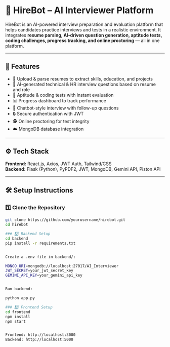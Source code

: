 # 🤖 HireBot – AI Interviewer Platform

HireBot is an AI-powered interview preparation and evaluation platform that helps candidates practice interviews and tests in a realistic environment. It integrates **resume parsing, AI-driven question generation, aptitude tests, coding challenges, progress tracking, and online proctoring** — all in one platform.

---

## 🚀 Features
- 📄 Upload & parse resumes to extract skills, education, and projects  
- 🤖 AI-generated technical & HR interview questions based on resume and role  
- 🧠 Aptitude & coding tests with instant evaluation  
- 📊 Progress dashboard to track performance  
- 💬 Chatbot-style interview with follow-up questions  
- 🔒 Secure authentication with JWT  
- 🕵️ Online proctoring for test integrity  
- ☁️ MongoDB database integration  

---

## ⚙️ Tech Stack
**Frontend:** React.js, Axios, JWT Auth, Tailwind/CSS  
**Backend:** Flask (Python), PyPDF2, JWT, MongoDB, Gemini API, Piston API  

---

## 🛠️ Setup Instructions

### 1️⃣ Clone the Repository
```bash
git clone https://github.com/yourusername/hirebot.git
cd hirebot

### 2️⃣ Backend Setup
cd backend
pip install -r requirements.txt


Create a .env file in backend/:

MONGO_URI=mongodb://localhost:27017/AI_Interviewer
JWT_SECRET=your_jwt_secret_key
GEMINI_API_KEY=your_gemini_api_key


Run backend:

python app.py

### 3️⃣ Frontend Setup
cd frontend
npm install
npm start


Frontend: http://localhost:3000
Backend: http://localhost:5000

